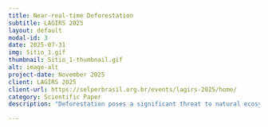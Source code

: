 ```yaml
---
title: Near-real-time Deforestation
subtitle: LAGIRS 2025
layout: default
modal-id: 3
date: 2025-07-31
img: Sitio_1.gif
thumbnail: Sitio_1-thumbnail.gif
alt: image-alt
project-date: November 2025
client: LAGIRS 2025
client-url: https://selperbrasil.org.br/events/lagirs-2025/home/
category: Scientific Paper
description: "Deforestation poses a significant threat to natural ecosystems, particularly in Argentina’s Chaco region—one of the world’s most rapidly changing forest areas. This study focuses on the detection of sudden deforestation events, where forest cover is rapidly removed within a few months. Monitoring such changes across vast areas requires the use of satellite-based vegetation indices, such as EVI and NDVI from MODIS. However, accurately identifying deforestation events is challenging due to seasonal variability, sensor noise, data gaps, and algorithmic inconsistencies. These factors can obscure true deforestation signals or generate false positives. To address these issues, a robust detection approach must explicitly model time-series dynamics—capturing trends, seasonality, and uncertainty—to reliably distinguish genuine deforestation breakpoints from natural variation and noise. In this paper, three models for the detection of breakpoints in EVI time series were proposed: a simple z-score anomaly detector, and two fully Bayesian models; one temporally uncorrelated and one fully correlated. Results indicate that the Bayesian schemes significantly improve over the naive approach (zscore: AUC=0.921, F1-score=0.870, Bayes: AUC=0.959, F1-score=0.925), for a reasonable cost in computing time (x1000)."

---
```

